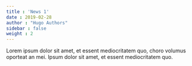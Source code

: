 ```yaml
---
title : 'News 1'
date : 2019-02-28
author : "Hugo Authors"
sidebar : false
weight : 2
---
```


Lorem ipsum dolor sit amet, et essent mediocritatem quo, choro volumus oporteat an mei. Ipsum dolor sit amet, et essent mediocritatem quo.
